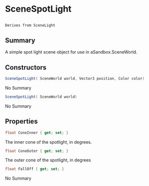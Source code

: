 # SceneSpotLight

## 
```c#
Derives from SceneLight
```

## Summary

A simple spot light scene object for use in aSandbox.SceneWorld.
## Constructors

```c#
SceneSpotLight( SceneWorld world, Vector3 position, Color color) 
```
No Summary
```c#
SceneSpotLight( SceneWorld world) 
```
No Summary
## Properties

```c#
float ConeInner { get; set; } 
```
The inner cone of the spotlight, in degrees.
```c#
float ConeOuter { get; set; } 
```
The outer cone of the spotlight, in degrees
```c#
float FallOff { get; set; } 
```
No Summary
